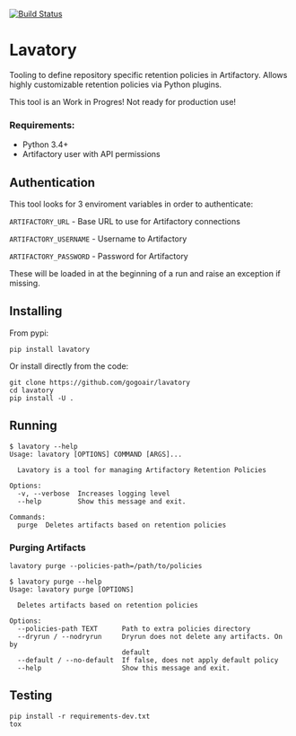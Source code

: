 [![Build Status](https://travis-ci.org/gogoair/lavatory.svg?branch=master)](https://travis-ci.org/gogoair/lavatory)

# Lavatory

Tooling to define repository specific retention policies in Artifactory. Allows highly customizable
retention policies via Python plugins. 

This tool is an Work in Progres! Not ready for production use!

### Requirements:
- Python 3.4+
- Artifactory user with API permissions


## Authentication

This tool looks for 3 enviroment variables in order to authenticate:

`ARTIFACTORY_URL` - Base URL to use for Artifactory connections

`ARTIFACTORY_USERNAME` - Username to Artifactory

`ARTIFACTORY_PASSWORD` - Password for Artifactory

These will be loaded in at the beginning of a run and raise an exception if missing.


## Installing

From pypi:

`pip install lavatory`

Or install directly from the code:

```
git clone https://github.com/gogoair/lavatory
cd lavatory
pip install -U .
```

## Running

```
$ lavatory --help
Usage: lavatory [OPTIONS] COMMAND [ARGS]...

  Lavatory is a tool for managing Artifactory Retention Policies

Options:
  -v, --verbose  Increases logging level
  --help         Show this message and exit.

Commands:
  purge  Deletes artifacts based on retention policies
```

### Purging Artifacts

`lavatory purge --policies-path=/path/to/policies`

```
$ lavatory purge --help
Usage: lavatory purge [OPTIONS]

  Deletes artifacts based on retention policies

Options:
  --policies-path TEXT      Path to extra policies directory
  --dryrun / --nodryrun     Dryrun does not delete any artifacts. On by
                            default
  --default / --no-default  If false, does not apply default policy
  --help                    Show this message and exit.
```

## Testing

```
pip install -r requirements-dev.txt
tox
```